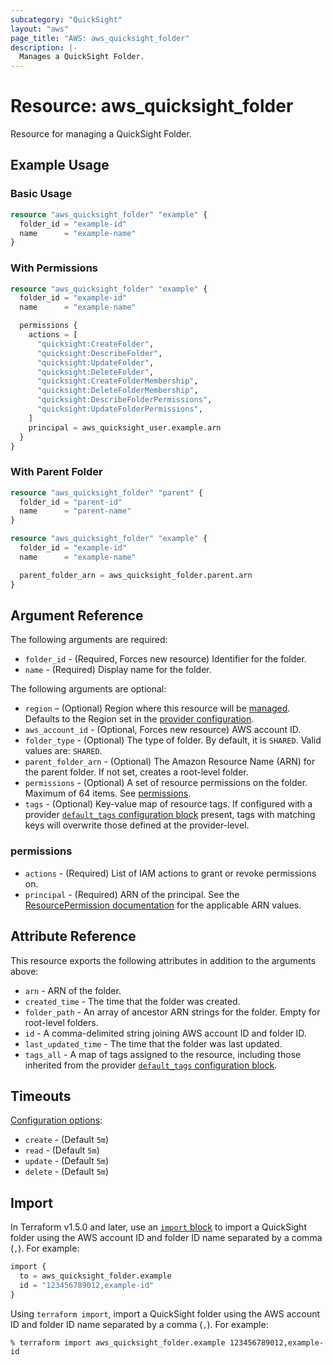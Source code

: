 ```yaml
---
subcategory: "QuickSight"
layout: "aws"
page_title: "AWS: aws_quicksight_folder"
description: |-
  Manages a QuickSight Folder.
---
```


# Resource: aws_quicksight_folder

Resource for managing a QuickSight Folder.

## Example Usage

### Basic Usage

```terraform
resource "aws_quicksight_folder" "example" {
  folder_id = "example-id"
  name      = "example-name"
}
```

### With Permissions

```terraform
resource "aws_quicksight_folder" "example" {
  folder_id = "example-id"
  name      = "example-name"

  permissions {
    actions = [
      "quicksight:CreateFolder",
      "quicksight:DescribeFolder",
      "quicksight:UpdateFolder",
      "quicksight:DeleteFolder",
      "quicksight:CreateFolderMembership",
      "quicksight:DeleteFolderMembership",
      "quicksight:DescribeFolderPermissions",
      "quicksight:UpdateFolderPermissions",
    ]
    principal = aws_quicksight_user.example.arn
  }
}
```

### With Parent Folder

```terraform
resource "aws_quicksight_folder" "parent" {
  folder_id = "parent-id"
  name      = "parent-name"
}

resource "aws_quicksight_folder" "example" {
  folder_id = "example-id"
  name      = "example-name"

  parent_folder_arn = aws_quicksight_folder.parent.arn
}
```

## Argument Reference

The following arguments are required:

* `folder_id` - (Required, Forces new resource) Identifier for the folder.
* `name` - (Required) Display name for the folder.

The following arguments are optional:

* `region` – (Optional) Region where this resource will be [managed](https://docs.aws.amazon.com/general/latest/gr/rande.html#regional-endpoints). Defaults to the Region set in the [provider configuration](https://registry.terraform.io/providers/hashicorp/aws/latest/docs#aws-configuration-reference).
* `aws_account_id` - (Optional, Forces new resource) AWS account ID.
* `folder_type` - (Optional) The type of folder. By default, it is `SHARED`. Valid values are: `SHARED`.
* `parent_folder_arn` - (Optional) The Amazon Resource Name (ARN) for the parent folder. If not set, creates a root-level folder.
* `permissions` - (Optional) A set of resource permissions on the folder. Maximum of 64 items. See [permissions](#permissions).
* `tags` - (Optional) Key-value map of resource tags. If configured with a provider [`default_tags` configuration block](/docs/providers/aws/index.html#default_tags-configuration-block) present, tags with matching keys will overwrite those defined at the provider-level.

### permissions

* `actions` - (Required) List of IAM actions to grant or revoke permissions on.
* `principal` - (Required) ARN of the principal. See the [ResourcePermission documentation](https://docs.aws.amazon.com/quicksight/latest/APIReference/API_ResourcePermission.html) for the applicable ARN values.

## Attribute Reference

This resource exports the following attributes in addition to the arguments above:

* `arn` - ARN of the folder.
* `created_time` - The time that the folder was created.
* `folder_path` - An array of ancestor ARN strings for the folder. Empty for root-level folders.
* `id` - A comma-delimited string joining AWS account ID and folder ID.
* `last_updated_time` - The time that the folder was last updated.
* `tags_all` - A map of tags assigned to the resource, including those inherited from the provider [`default_tags` configuration block](/docs/providers/aws/index.html#default_tags-configuration-block).

## Timeouts

[Configuration options](https://developer.hashicorp.com/terraform/language/resources/syntax#operation-timeouts):

* `create` - (Default `5m`)
* `read`   - (Default `5m`)
* `update` - (Default `5m`)
* `delete` - (Default `5m`)

## Import

In Terraform v1.5.0 and later, use an [`import` block](https://developer.hashicorp.com/terraform/language/import) to import a QuickSight folder using the AWS account ID and folder ID name separated by a comma (`,`). For example:

```terraform
import {
  to = aws_quicksight_folder.example
  id = "123456789012,example-id"
}
```

Using `terraform import`, import a QuickSight folder using the AWS account ID and folder ID name separated by a comma (`,`). For example:

```console
% terraform import aws_quicksight_folder.example 123456789012,example-id
```
